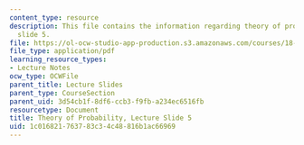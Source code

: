 ```yaml
---
content_type: resource
description: This file contains the information regarding theory of probability, lecture
  slide 5.
file: https://ol-ocw-studio-app-production.s3.amazonaws.com/courses/18-175-theory-of-probability-spring-2014/1c016821763783c34c48816b1ac66969_MIT18_175S14_Lecture5.pdf
file_type: application/pdf
learning_resource_types:
- Lecture Notes
ocw_type: OCWFile
parent_title: Lecture Slides
parent_type: CourseSection
parent_uid: 3d54cb1f-8df6-ccb3-f9fb-a234ec6516fb
resourcetype: Document
title: Theory of Probability, Lecture Slide 5
uid: 1c016821-7637-83c3-4c48-816b1ac66969
---
```

